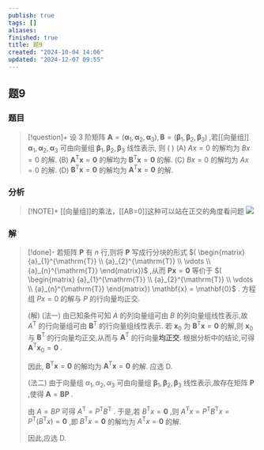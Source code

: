 ```yaml
---
publish: true
tags: []
aliases: 
finished: true
title: 题9
created: "2024-10-04 14:06"
updated: "2024-12-07 09:55"
---
```

## 题9
### 题目
> [!question]+
> 设 3 阶矩阵 $\mathbf{A} = ( {{\mathbf{\alpha }}_{1},{\mathbf{\alpha }}_{2},{\mathbf{\alpha }}_{3}}) ,\mathbf{B} = ( {{\mathbf{\beta }}_{1},{\mathbf{\beta }}_{2},{\mathbf{\beta }}_{3}})$ ,若[[向量组]] ${\mathbf{\alpha }}_{1},{\mathbf{\alpha }}_{2},{\mathbf{\alpha }}_{3}$ 可由向量组 ${\mathbf{\beta }}_{1},{\mathbf{\beta }}_{2},{\mathbf{\beta }}_{3}$ 线性表示, 则 ( )
> (A) ${Ax} = 0$ 的解均为 ${Bx} = 0$ 的解. 
> (B) ${\mathbf{A}}^{\mathrm{T}}\mathbf{x} = \mathbf{0}$ 的解均为 ${\mathbf{B}}^{\mathrm{T}}\mathbf{x} = \mathbf{0}$ 的解.
> (C) ${Bx} = 0$ 的解均为 ${Ax} = 0$ 的解. 
> (D) ${\mathbf{B}}^{\mathrm{T}}\mathbf{x} = \mathbf{0}$ 的解均为 ${\mathbf{A}}^{\mathrm{T}}\mathbf{x} = \mathbf{0}$ 的解.
### 分析
> [!NOTE]+
> [[向量组]]的乘法，[[AB=0]]这种可以站在正交的角度看问题
> ![](https://img.hwenyi.live/202412071755148.webp)
### 解
> [!done]-
> 若矩阵 $\mathbf{P}$ 有 $n$ 行,则将 $\mathbf{P}$ 写成行分块的形式 $( \begin{matrix} {a}_{1}^{\mathrm{T}} \\ {a}_{2}^{\mathrm{T}} \\ \vdots \\ {a}_{n}^{\mathrm{T}} \end{matrix})$ ,从而 $\mathbf{P}\mathbf{x} = \mathbf{0}$ 等价于 $( \begin{matrix} {a}_{1}^{\mathrm{T}} \\ {a}_{2}^{\mathrm{T}} \\ \vdots \\ {a}_{n}^{\mathrm{T}} \end{matrix}) \mathbf{x} = \mathbf{0}$ . 方程组 ${Px} = 0$ 的解与 $P$ 的行向量均正交.
> 
> (解) (法一) 由已知条件可知 $A$ 的列向量组可由 $B$ 的列向量组线性表示,故 ${A}^{\mathrm{T}}$ 的行向量组可由 ${\mathbf{B}}^{\mathrm{T}}$ 的行向量组线性表示. 若 ${\mathbf{x}}_{0}$ 为 ${\mathbf{B}}^{\mathrm{T}}\mathbf{x} = \mathbf{0}$ 的解,则 ${\mathbf{x}}_{0}$ 与 ${\mathbf{B}}^{\mathrm{T}}$ 的行向量均正交,从而与 ${\mathbf{A}}^{\mathrm{T}}$ 的行向量**均正交**. 根据分析中的结论,可得 ${\mathbf{A}}^{\mathrm{T}}{\mathbf{x}}_{0} = \mathbf{0}$ .
> 
> 因此, ${\mathbf{B}}^{\mathrm{T}}\mathbf{x} = \mathbf{0}$ 的解均为 ${\mathbf{A}}^{\mathrm{T}}\mathbf{x} = \mathbf{0}$ 的解. 应选 D.
> 
> (法二) 由于向量组 ${\alpha }_{1},{\alpha }_{2},{\alpha }_{3}$ 可由向量组 ${\mathbf{\beta }}_{1},{\mathbf{\beta }}_{2},{\mathbf{\beta }}_{3}$ 线性表示,故存在矩阵 $\mathbf{P}$ ,使得 $\mathbf{A} = \mathbf{{BP}}$ .
> 
> 由 $A = {BP}$ 可得 ${A}^{\mathrm{T}} = {P}^{\mathrm{T}}{B}^{\mathrm{T}}$ . 于是,若 ${B}^{\mathrm{T}}x = \mathbf{0}$ ,则 ${A}^{\mathrm{T}}x = {P}^{\mathrm{T}}{B}^{\mathrm{T}}x = {P}^{\mathrm{T}}( {{B}^{\mathrm{T}}x}) = \mathbf{0}$ ,即 ${B}^{\mathrm{T}}x = \mathbf{0}$ 的解均为 ${A}^{\mathrm{T}}x = \mathbf{0}$ 的解.
> 
> 因此,应选 D.